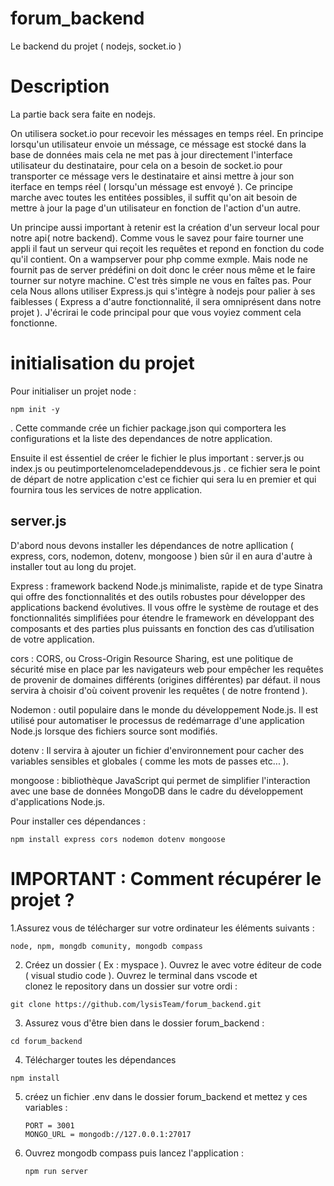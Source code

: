 # forum_backend
Le backend du projet ( nodejs, socket.io )

# Description

La partie back sera faite en nodejs.

On utilisera socket.io pour recevoir les méssages en temps réel. En principe lorsqu'un utilisateur envoie un méssage, ce méssage est stocké dans la base de données mais cela ne met pas à jour directement l'interface utilisateur du destinataire, pour cela on a besoin de socket.io pour transporter ce méssage vers le destinataire et ainsi mettre à jour son iterface en temps réel ( lorsqu'un méssage est envoyé ).
Ce principe marche avec toutes les entitées possibles, il suffit qu'on ait besoin de mettre à jour la page d'un utilisateur en fonction de l'action d'un autre.

Un principe aussi important à retenir est la création d'un serveur local pour notre api( notre backend).
Comme vous le savez pour faire tourner une appli il faut un serveur qui reçoit les requêtes et repond en fonction du code qu'il contient.
On a wampserver pour php comme exmple. Mais node ne fournit pas de server prédéfini on doit donc le créer nous même et le faire tourner sur notyre machine. C'est très simple ne vous en faîtes pas. Pour cela Nous allons utiliser Express.js qui s'intègre à nodejs pour palier à ses faiblesses ( Express a d'autre fonctionnalité, il sera omniprésent dans notre projet ).
J'écrirai le code principal pour que vous voyiez comment cela fonctionne.

# initialisation du projet

Pour initialiser un projet node : 

    npm init -y 

. Cette commande crée un fichier package.json qui comportera les configurations et la liste des dependances de notre application.

Ensuite il est éssentiel de créer le fichier le plus important : server.js ou index.js ou peutimportelenomceladependdevous.js . ce fichier sera le point de départ de notre application c'est ce fichier qui sera lu en premier et qui fournira tous les services de notre application.

## server.js

D'abord nous devons installer les dépendances de notre apllication ( express, cors, nodemon, dotenv, mongoose ) 
bien sûr il en aura d'autre à installer tout au long du projet.

Express : framework backend Node.js minimaliste, rapide et de type Sinatra qui offre des fonctionnalités et des outils robustes pour développer des applications backend évolutives. Il vous offre le système de routage et des fonctionnalités simplifiées pour étendre le framework en développant des composants et des parties plus puissants 
en fonction des cas d’utilisation de votre application.

cors : CORS, ou Cross-Origin Resource Sharing, est une politique de sécurité mise en place par les navigateurs web pour empêcher les requêtes de provenir de domaines différents (origines différentes) par défaut. 
il nous servira à choisir d'où coivent provenir les requêtes ( de notre frontend ).

Nodemon : outil populaire dans le monde du développement Node.js. Il est utilisé pour automatiser le processus de 
redémarrage d'une application Node.js lorsque des fichiers source sont modifiés.

dotenv : Il servira à ajouter un fichier d'environnement pour cacher des variables sensibles et globales ( comme les mots de passes etc... ).

mongoose : bibliothèque JavaScript qui permet de simplifier l'interaction avec une base de données MongoDB dans le cadre du développement d'applications Node.js. 

Pour installer ces dépendances : 

    npm install express cors nodemon dotenv mongoose

# IMPORTANT : Comment récupérer le projet ?

  1.Assurez vous de télécharger sur votre ordinateur les éléments suivants : 

    node, npm, mongdb comunity, mongodb compass

  2. Créez un dossier ( Ex : myspace ). Ouvrez le avec votre éditeur de code ( visual studio code ). Ouvrez le terminal dans vscode et  
     clonez le repository dans un dossier sur votre ordi :

    git clone https://github.com/lysisTeam/forum_backend.git

  3. Assurez vous d'être bien dans le dossier forum_backend :

    cd forum_backend

  4. Télécharger toutes les dépendances

    npm install 

 5. créez un fichier .env dans le dossier forum_backend et mettez y ces variables :

        PORT = 3001 
        MONGO_URL = mongodb://127.0.0.1:27017

 6. Ouvrez mongodb compass puis lancez l'application :

        npm run server
